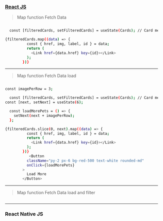 ### [React JS](https://docs.google.com/document/d/1WeSRe-6-mFL3aRbShDjB0O8X_TQ8AiR_jOOZYmSWf3o/edit)

> Map function Fetch Data
```bash

  const [filteredCards, setFilteredCards] = useState(Cards); // Card mean map function

{filteredCards.map((data) => {
          const { href, img, label, id } = data;
          return (
            <Link href={data.href} key={id}></Link>
          );
        })}
```

***

> Map function Fetch Data load
```bash

const imagePerRow = 3;

  const [filteredCards, setFilteredCards] = useState(Cards); // Card mean map function
const [next, setNext] = useState(6);

  const loadMorePets = () => {
    setNext(next + imagePerRow);
  };

{filteredCards.slice(0, next).map((data) => {
          const { href, img, label, id } = data;
          return (
            <Link href={data.href} key={id}></Link>
          );
        })}
           <Button
          className="py-2 px-6 bg-red-500 text-white rounded-md"
          onClick={loadMorePets}
        >
          Load More
        </Button>
```

***

> Map function Fetch Data load and filter
```bash

```

***

### React Native JS